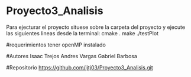 # Proyecto3_Analisis
Para ejecturar el proyecto situese sobre la carpeta del proyecto y ejecute las siguientes lineas desde la terminal:
	cmake .
	make 
	./testPlot

#requerimientos 
tener openMP instalado

#Autores
Isaac Trejos 
Andres Vargas
Gabriel Barbosa

#Repositorio
https://github.com/ijtj03/Proyecto3_Analisis.git
